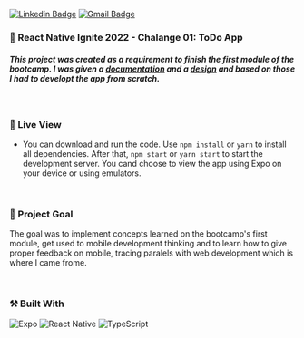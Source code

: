 [![Linkedin Badge](https://img.shields.io/badge/-guilhermerera-blue?style=flat-square&logo=Linkedin&logoColor=white&link=https://www.linkedin.com/in/guilhermerera/)](https://www.linkedin.com/in/guilhermerera/)
[![Gmail Badge](https://img.shields.io/badge/-hello@rera.dev-c14438?style=flat-square&logo=Gmail&logoColor=white&link=mailto:hello@rera.dev)](mailto:hello@rera.dev)

### 🚀 React Native Ignite 2022 - Chalange 01: ToDo App

##### This project was created as a requirement to finish the first module of the bootcamp. I was given a [documentation](https://efficient-sloth-d85.notion.site/Desafio-01-Praticando-os-conceitos-do-React-Native-f8f164e29df74cd987e1f9aebf142ffb) and a [design](https://www.figma.com/file/1XfZQGSWk4HWjvwcjd2nOP/ToDo-List) and based on those I had to developt the app from scratch.

<br>

### 🔎 Live View

- You can download and run the code. Use `npm install` or `yarn` to install all dependencies. After that, `npm start` or `yarn start` to start the development server. You cand choose to view the app using Expo on your device or using emulators.

<br>

### 🎯 Project Goal

The goal was to implement concepts learned on the bootcamp's first module, get used to mobile development thinking and to learn how to give proper feedback on mobile, tracing paralels with web development which is where I came frome.

<br>

### ⚒️ Built With

![Expo](https://img.shields.io/badge/expo-1C1E24?style=flat&logo=expo&logoColor=#D04A37) ![React Native](https://img.shields.io/badge/react_native-%2320232a.svg?style=flat&logo=react&logoColor=%2361DAFB) ![TypeScript](https://img.shields.io/badge/typescript-%23007ACC.svg?style=flat&logo=typescript&logoColor=white)
